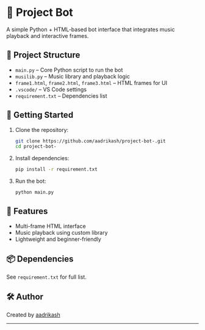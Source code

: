 
# 🎵 Project Bot

A simple Python + HTML-based bot interface that integrates music playback and interactive frames.

## 📁 Project Structure

- `main.py` – Core Python script to run the bot
- `musilib.py` – Music library and playback logic
- `frame1.html`, `frame2.html`, `frame3.html` – HTML frames for UI
- `.vscode/` – VS Code settings
- `requirement.txt` – Dependencies list

## 🚀 Getting Started

1. Clone the repository:
   ```bash
   git clone https://github.com/aadrikash/project-bot-.git
   cd project-bot-
   ```

2. Install dependencies:
   ```bash
   pip install -r requirement.txt
   ```

3. Run the bot:
   ```bash
   python main.py
   ```

## 🧠 Features

- Multi-frame HTML interface
- Music playback using custom library
- Lightweight and beginner-friendly

## 📦 Dependencies

See `requirement.txt` for full list.

## 🛠️ Author

Created by [aadrikash](https://github.com/aadrikash)

---

